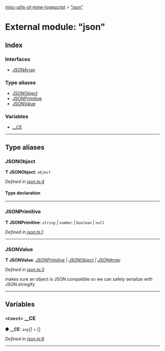 [misc-utils-of-mine-typescript](../README.md) > ["json"](../modules/_json_.md)

# External module: "json"

## Index

### Interfaces

* [JSONArray](../interfaces/_json_.jsonarray.md)

### Type aliases

* [JSONObject](_json_.md#jsonobject)
* [JSONPrimitive](_json_.md#jsonprimitive)
* [JSONValue](_json_.md#jsonvalue)

### Variables

* [__CE](_json_.md#__ce)

---

## Type aliases

<a id="jsonobject"></a>

###  JSONObject

**Ƭ JSONObject**: *`object`*

*Defined in [json.ts:4](https://github.com/cancerberoSgx/misc-utils-of-mine/blob/d172c0e/misc-utils-of-mine-typescript/src/json.ts#L4)*

#### Type declaration

[member: `string`]: [JSONValue](_json_.md#jsonvalue)

___
<a id="jsonprimitive"></a>

###  JSONPrimitive

**Ƭ JSONPrimitive**: *`string` \| `number` \| `boolean` \| `null`*

*Defined in [json.ts:1](https://github.com/cancerberoSgx/misc-utils-of-mine/blob/d172c0e/misc-utils-of-mine-typescript/src/json.ts#L1)*

___
<a id="jsonvalue"></a>

###  JSONValue

**Ƭ JSONValue**: *[JSONPrimitive](_json_.md#jsonprimitive) \| [JSONObject](_json_.md#jsonobject) \| [JSONArray](../interfaces/_json_.jsonarray.md)*

*Defined in [json.ts:3](https://github.com/cancerberoSgx/misc-utils-of-mine/blob/d172c0e/misc-utils-of-mine-typescript/src/json.ts#L3)*

makes sure an object is JSON compatible so we can safely serialize with JSON.stringify

___

## Variables

<a id="__ce"></a>

### `<Const>` __CE

**● __CE**: *`any`[]* =  []

*Defined in [json.ts:6](https://github.com/cancerberoSgx/misc-utils-of-mine/blob/d172c0e/misc-utils-of-mine-typescript/src/json.ts#L6)*

___

